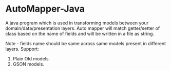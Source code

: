 # AutoMapper-Java
A java program which is used in transforming models between your domain/data/presentation layers. Auto mapper will match getter/setter of class based on the name of fields and will be written in a file as string.

Note - fields name should be same across same models present in different layers.
Support:
1. Plain Old models.
2. GSON models.
